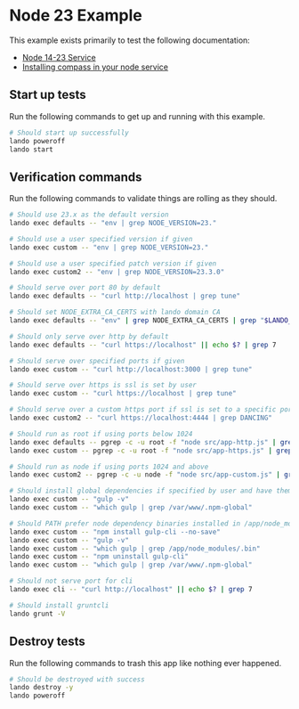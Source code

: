 # Node 23 Example

This example exists primarily to test the following documentation:

* [Node 14-23 Service](https://docs.devwithlando.io/tutorials/node.html)
* [Installing compass in your node service](https://docs.lando.dev/guides/using-compass-on-a-lando-node-service.html)

## Start up tests

Run the following commands to get up and running with this example.

```bash
# Should start up successfully
lando poweroff
lando start
```

## Verification commands

Run the following commands to validate things are rolling as they should.

```bash
# Should use 23.x as the default version
lando exec defaults -- "env | grep NODE_VERSION=23."

# Should use a user specified version if given
lando exec custom -- "env | grep NODE_VERSION=23."

# Should use a user specified patch version if given
lando exec custom2 -- "env | grep NODE_VERSION=23.3.0"

# Should serve over port 80 by default
lando exec defaults -- "curl http://localhost | grep tune"

# Should set NODE_EXTRA_CA_CERTS with lando domain CA
lando exec defaults -- "env" | grep NODE_EXTRA_CA_CERTS | grep "$LANDO_CA_CERT"

# Should only serve over http by default
lando exec defaults -- "curl https://localhost" || echo $? | grep 7

# Should serve over specified ports if given
lando exec custom -- "curl http://localhost:3000 | grep tune"

# Should serve over https is ssl is set by user
lando exec custom -- "curl https://localhost | grep tune"

# Should serve over a custom https port if ssl is set to a specific port
lando exec custom2 -- "curl https://localhost:4444 | grep DANCING"

# Should run as root if using ports below 1024
lando exec defaults -- pgrep -c -u root -f "node src/app-http.js" | grep 1
lando exec custom -- pgrep -c -u root -f "node src/app-https.js" | grep 1

# Should run as node if using ports 1024 and above
lando exec custom2 -- pgrep -c -u node -f "node src/app-custom.js" | grep 1

# Should install global dependencies if specified by user and have them available in PATH
lando exec custom -- "gulp -v"
lando exec custom -- "which gulp | grep /var/www/.npm-global"

# Should PATH prefer node dependency binaries installed in /app/node_modules over global ones
lando exec custom -- "npm install gulp-cli --no-save"
lando exec custom -- "gulp -v"
lando exec custom -- "which gulp | grep /app/node_modules/.bin"
lando exec custom -- "npm uninstall gulp-cli"
lando exec custom -- "which gulp | grep /var/www/.npm-global"

# Should not serve port for cli
lando exec cli -- "curl http://localhost" || echo $? | grep 7

# Should install gruntcli
lando grunt -V
```

## Destroy tests

Run the following commands to trash this app like nothing ever happened.

```bash
# Should be destroyed with success
lando destroy -y
lando poweroff
```
